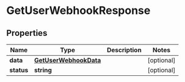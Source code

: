 
# GetUserWebhookResponse

## Properties

Name | Type | Description | Notes
------------ | ------------- | ------------- | -------------
**data** | [**GetUserWebhookData**](GetUserWebhookData.md) |  |  [optional]
**status** | **string** |  |  [optional]



